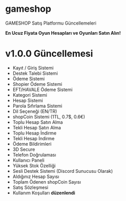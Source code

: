 # gameshop
GAMESHOP Satış Platformu Güncellemeleri

**En Ucuz Fiyata Oyun Hesapları ve Oyunları Satın Alın!**


# v1.0.0 Güncellemesi
- Kayıt / Giriş Sistemi
- Destek Talebi Sistemi
- Ödeme Sistemi
- Shopier Ödeme Sistemi
- EFT/HAVALE Ödeme Sistemi
- Kategori Sistemi
- Hesap Sistemi
- Parola Sıfırlama Sistemi
- Dil Seçeneği (EN/TR)
- shopCoin Sistemi (1TL, 0.7$, 0.6€)
- Toplu Hesap Satın Alma
- Tekli Hesap Satın Alma
- Toplu Hesap İndirme
- Tekli Hesap İndirme
- Ödeme Bildirimleri
- 3D Secure
- Telefon Doğrulaması
- Kullanıcı Paneli
- Yüksek Stok Özelliği
- Sesli Destek Sistemi (Discord Sunucusu Olarak)
- Aldığınız Hesap Sayısı
- Toplam Ödenen shopCoin Sayısı
- Satış Sözleşmesi
- Kullanım Koşulları
**düzenlendi**

